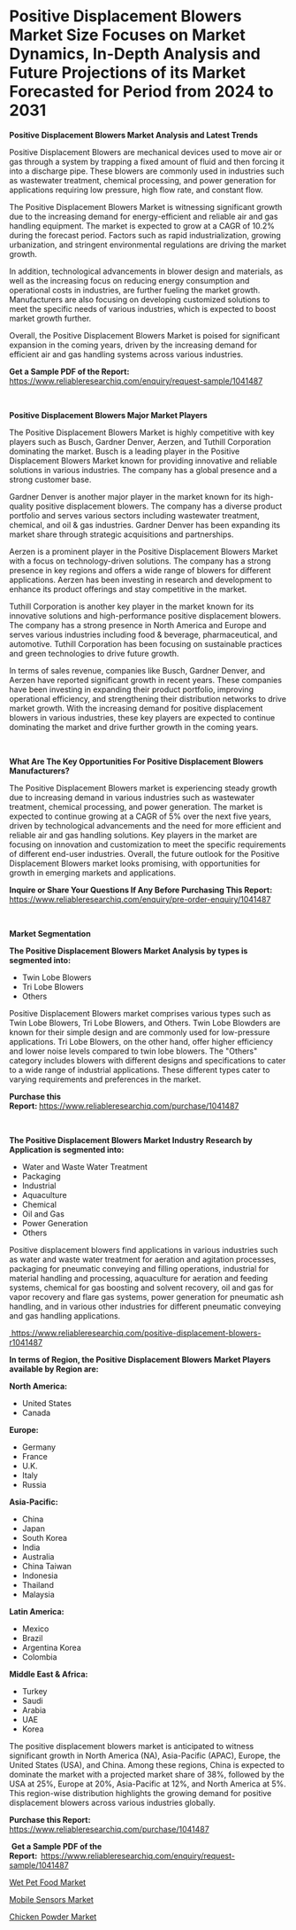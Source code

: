 <p><h1>Positive Displacement Blowers Market Size Focuses on Market Dynamics, In-Depth Analysis and Future Projections of its Market Forecasted for Period from 2024 to 2031</h1></p><p><strong>Positive Displacement Blowers Market Analysis and Latest Trends</strong></p>
<p><p>Positive Displacement Blowers are mechanical devices used to move air or gas through a system by trapping a fixed amount of fluid and then forcing it into a discharge pipe. These blowers are commonly used in industries such as wastewater treatment, chemical processing, and power generation for applications requiring low pressure, high flow rate, and constant flow.</p><p>The Positive Displacement Blowers Market is witnessing significant growth due to the increasing demand for energy-efficient and reliable air and gas handling equipment. The market is expected to grow at a CAGR of 10.2% during the forecast period. Factors such as rapid industrialization, growing urbanization, and stringent environmental regulations are driving the market growth.</p><p>In addition, technological advancements in blower design and materials, as well as the increasing focus on reducing energy consumption and operational costs in industries, are further fueling the market growth. Manufacturers are also focusing on developing customized solutions to meet the specific needs of various industries, which is expected to boost market growth further.</p><p>Overall, the Positive Displacement Blowers Market is poised for significant expansion in the coming years, driven by the increasing demand for efficient air and gas handling systems across various industries.</p></p>
<p><strong>Get a Sample PDF of the Report:&nbsp;</strong> <a href="https://www.reliableresearchiq.com/enquiry/request-sample/1041487">https://www.reliableresearchiq.com/enquiry/request-sample/1041487</a></p>
<p>&nbsp;</p>
<p><strong>Positive Displacement Blowers Major Market Players</strong></p>
<p><p>The Positive Displacement Blowers Market is highly competitive with key players such as Busch, Gardner Denver, Aerzen, and Tuthill Corporation dominating the market. Busch is a leading player in the Positive Displacement Blowers Market known for providing innovative and reliable solutions in various industries. The company has a global presence and a strong customer base.</p><p>Gardner Denver is another major player in the market known for its high-quality positive displacement blowers. The company has a diverse product portfolio and serves various sectors including wastewater treatment, chemical, and oil & gas industries. Gardner Denver has been expanding its market share through strategic acquisitions and partnerships.</p><p>Aerzen is a prominent player in the Positive Displacement Blowers Market with a focus on technology-driven solutions. The company has a strong presence in key regions and offers a wide range of blowers for different applications. Aerzen has been investing in research and development to enhance its product offerings and stay competitive in the market.</p><p>Tuthill Corporation is another key player in the market known for its innovative solutions and high-performance positive displacement blowers. The company has a strong presence in North America and Europe and serves various industries including food & beverage, pharmaceutical, and automotive. Tuthill Corporation has been focusing on sustainable practices and green technologies to drive future growth.</p><p>In terms of sales revenue, companies like Busch, Gardner Denver, and Aerzen have reported significant growth in recent years. These companies have been investing in expanding their product portfolio, improving operational efficiency, and strengthening their distribution networks to drive market growth. With the increasing demand for positive displacement blowers in various industries, these key players are expected to continue dominating the market and drive further growth in the coming years.</p></p>
<p>&nbsp;</p>
<p><strong>What Are The Key Opportunities For Positive Displacement Blowers Manufacturers?</strong></p>
<p><p>The Positive Displacement Blowers market is experiencing steady growth due to increasing demand in various industries such as wastewater treatment, chemical processing, and power generation. The market is expected to continue growing at a CAGR of 5% over the next five years, driven by technological advancements and the need for more efficient and reliable air and gas handling solutions. Key players in the market are focusing on innovation and customization to meet the specific requirements of different end-user industries. Overall, the future outlook for the Positive Displacement Blowers market looks promising, with opportunities for growth in emerging markets and applications.</p></p>
<p><strong>Inquire or Share Your Questions If Any Before Purchasing This Report:</strong> <a href="https://www.reliableresearchiq.com/enquiry/pre-order-enquiry/1041487">https://www.reliableresearchiq.com/enquiry/pre-order-enquiry/1041487</a></p>
<p>&nbsp;</p>
<p><strong>Market Segmentation</strong></p>
<p><strong>The Positive Displacement Blowers Market Analysis by types is segmented into:</strong></p>
<p><ul><li>Twin Lobe Blowers</li><li>Tri Lobe Blowers</li><li>Others</li></ul></p>
<p><p>Positive Displacement Blowers market comprises various types such as Twin Lobe Blowers, Tri Lobe Blowers, and Others. Twin Lobe Blowders are known for their simple design and are commonly used for low-pressure applications. Tri Lobe Blowers, on the other hand, offer higher efficiency and lower noise levels compared to twin lobe blowers. The "Others" category includes blowers with different designs and specifications to cater to a wide range of industrial applications. These different types cater to varying requirements and preferences in the market.</p></p>
<p><strong>Purchase this Report:&nbsp;</strong><a href="https://www.reliableresearchiq.com/purchase/1041487">https://www.reliableresearchiq.com/purchase/1041487</a></p>
<p>&nbsp;</p>
<p><strong>The Positive Displacement Blowers Market Industry Research by Application is segmented into:</strong></p>
<p><ul><li>Water and Waste Water Treatment</li><li>Packaging</li><li>Industrial</li><li>Aquaculture</li><li>Chemical</li><li>Oil and Gas</li><li>Power Generation</li><li>Others</li></ul></p>
<p><p>Positive displacement blowers find applications in various industries such as water and waste water treatment for aeration and agitation processes, packaging for pneumatic conveying and filling operations, industrial for material handling and processing, aquaculture for aeration and feeding systems, chemical for gas boosting and solvent recovery, oil and gas for vapor recovery and flare gas systems, power generation for pneumatic ash handling, and in various other industries for different pneumatic conveying and gas handling applications.</p></p>
<p><a href="https://www.reliableresearchiq.com/positive-displacement-blowers-r1041487">&nbsp;https://www.reliableresearchiq.com/positive-displacement-blowers-r1041487</a></p>
<p><strong>In terms of Region, the Positive Displacement Blowers Market Players available by Region are:</strong></p>
<p>
    <p> <strong> North America: </strong>
        <ul>
            <li>United States</li>
            <li>Canada</li>
        </ul>
        </p> 
    <p> <strong> Europe: </strong>
        <ul>
            <li>Germany</li>
            <li>France</li>
            <li>U.K.</li>
            <li>Italy</li>
            <li>Russia</li>
        </ul>
        </p> 
    <p> <strong> Asia-Pacific: </strong>
        <ul>
            <li>China</li>
            <li>Japan</li>
            <li>South Korea</li>
            <li>India</li>
            <li>Australia</li>
            <li>China Taiwan</li>
            <li>Indonesia</li>
            <li>Thailand</li>
            <li>Malaysia</li>
        </ul>
        </p> 
    <p> <strong> Latin America: </strong>
        <ul>
            <li>Mexico</li>
            <li>Brazil</li>
            <li>Argentina Korea</li>
            <li>Colombia</li>
        </ul>
        </p> 
    <p> <strong> Middle East & Africa: </strong>
        <ul>
            <li>Turkey</li>
            <li>Saudi</li>
            <li>Arabia</li>
            <li>UAE</li>
            <li>Korea</li>
        </ul>
    </p>
    </p>
<p><p>The positive displacement blowers market is anticipated to witness significant growth in North America (NA), Asia-Pacific (APAC), Europe, the United States (USA), and China. Among these regions, China is expected to dominate the market with a projected market share of 38%, followed by the USA at 25%, Europe at 20%, Asia-Pacific at 12%, and North America at 5%. This region-wise distribution highlights the growing demand for positive displacement blowers across various industries globally.</p></p>
<p><strong>Purchase this Report: </strong><a href="https://www.reliableresearchiq.com/purchase/1041487">https://www.reliableresearchiq.com/purchase/1041487</a></p>
<p>&nbsp;<strong>Get a Sample PDF of the Report:&nbsp;&nbsp;</strong><a href="https://www.reliableresearchiq.com/enquiry/request-sample/1041487">https://www.reliableresearchiq.com/enquiry/request-sample/1041487</a></p>
<p><strong></strong></p>
<p><p><a href="https://medium.com/@stephaniewynterk14/exploring-wet-pet-food-market-dynamics-global-trends-and-future-growth-prospects-2024-2031-2fb30654d11a">Wet Pet Food Market</a></p><p><a href="https://github.com/courtnhaw34343/Market-Research-Report-List-1/blob/main/mobile-sensors-market.md">Mobile Sensors Market</a></p><p><a href="https://medium.com/@shawnsmithv6981/chicken-powder-market-research-report-market-forecast-and-growth-prospects-with-a-steady-cagr-of-e4b9259bc1f0">Chicken Powder Market</a></p></p>